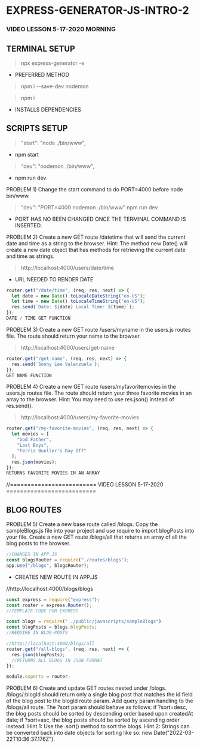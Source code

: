# EXPRESS-GENERATOR-JS-INTRO-2
### VIDEO LESSON 5-17-2020 MORNING 

## TERMINAL SETUP
> npx express-generator -e
* PREFERRED METHOD 
> npm i --save-dev nodemon

> npm i
* INSTALLS DEPENDENCIES

## SCRIPTS SETUP
> "start": "node ./bin/www",
* npm start

> "dev": "nodemon ./bin/www",
* npm run dev

PROBLEM 1) Change the start command to do PORT=4000 before node bin/www.
> "dev": "PORT=4000 nodemon ./bin/www"
> npm run dev
* PORT HAS NO BEEN CHANGED ONCE THE TERMINAL COMMAND IS INSERTED.

PROBLEM 2) Create a new GET route /datetime that will send the current date and time as a string to the browser. Hint: The method new Date() will create a new date object that has methods for retrieving the current date and time as strings.
> http://localhost:4000/users/date/time
* URL NEEDED TO RENDER DATE

```js script
router.get("/date/time", (req, res, next) => {
  let date = new Date().toLocaleDateString("en-US");
  let time = new Date().toLocaleTimeString("en-US");
  res.send(`Date: ${date} Local Time: ${time}`);
});
DATE / TIME GET FUNCTION
```

PROBLEM 3) Create a new GET route /users/myname in the users.js routes file. The route should return your name to the browser.
> http://localhost:4000/users/get-name

```js script
router.get("/get-name", (req, res, next) => {
  res.send(`Sonny Lee Valenzuela`);
});
GET NAME FUNCTION
```

PROBLEM 4) Create a new GET route /users/myfavoritemovies in the users.js routes file. The route should return your three favorite movies in an array to the browser. Hint: You may need to use res.json() instead of res.send().
> http://localhost:4000/users/my-favorite-movies

```js script
router.get("/my-favorite-movies", (req, res, next) => {
  let movies = [
    "God Father", 
    "Lost Boys", 
    "Ferris Bueller's Day Off"
  ];
  res.json(movies);
});
RETURNS FAVORITE MOVIES IN AN ARRAY
```

//========================= VIDEO LESSON 5-17-2020 ==========================

## BLOG ROUTES

PROBLEM 5) Create a new base route called /blogs. Copy the sampleBlogs.js file into your project and use require to import blogPosts into your file. Create a new GET route /blogs/all that returns an array of all the blog posts to the browser.

```js script 
//CHANGES IN APP.JS
const blogsRouter = require("./routes/blogs");
app.use("/blogs", blogsRouter);
```

* CREATES NEW ROUTE IN APP.JS

//http://localhost:4000/blogs/blogs
```js script
const express = require("express");
const router = express.Router();
//TEMPLATE CODE FOR EXPRESS

const blogs = require("../public/javascripts/sampleBlogs")
const blogPosts = blogs.blogPosts;
//REQUIRE IN BLOG-POSTS 

//http://localhost:4000/blogs/all
router.get("/all-blogs", (req, res, next) => {
  res.json(blogPosts);
  //RETURNS ALL BLOGS IN JSON FORMAT
});

module.exports = router;
```


PROBLEM 6) Create and update GET routes nested under /blogs. /blogs/:blogId should return only a single blog post that matches the id field of the blog post to the blogId route param. Add query param handling to the /blogs/all route. The ?sort param should behave as follows: if ?sort=desc, the blog posts should be sorted by descending order based upon createdAt date; if ?sort=asc, the blog posts should be sorted by ascending order instead. Hint 1: Use the .sort() method to sort the blogs. Hint 2: Strings can be converted back into date objects for sorting like so: new Date("2022-03-22T10:36:37.176Z").